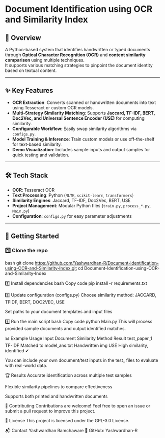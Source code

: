 # Document Identification using OCR and Similarity Index

## 📌 Overview
A Python-based system that identifies handwritten or typed documents through **Optical Character Recognition (OCR)** and **content similarity comparison** using multiple techniques.  
It supports various matching strategies to pinpoint the document identity based on textual content.

---

## ✨ Key Features
- **OCR Extraction**: Converts scanned or handwritten documents into text using Tesseract or custom OCR models.  
- **Multi-Strategy Similarity Matching**: Supports **Jaccard, TF-IDF, BERT, Doc2Vec, and Universal Sentence Encoder (USE)** for computing similarity.  
- **Configurable Workflow**: Easily swap similarity algorithms via `configs.py`.  
- **Model Training & Inference**: Train custom models or use off-the-shelf for text-based similarity.  
- **Demo Visualization**: Includes sample inputs and output samples for quick testing and validation.  

---

## 🛠 Tech Stack
- **OCR**: Tesseract OCR  
- **Text Processing**: Python (`NLTK`, `scikit-learn`, `transformers`)  
- **Similarity Engines**: Jaccard, TF-IDF, Doc2Vec, BERT, USE  
- **Project Management**: Modular Python files (`train.py`, `process_*.py`, `Main.py`)  
- **Configuration**: `configs.py` for easy parameter adjustments  

---

## 🚀 Getting Started

### 1️⃣ Clone the repo 
bash git clone https://github.com/Yashwardhan-R/Document-Identification-using-OCR-and-Similarity-Index.git
cd Document-Identification-using-OCR-and-Similarity-Index

2️⃣ Install dependencies
bash
Copy code
pip install -r requirements.txt

3️⃣ Update configuration (configs.py)
Choose similarity method: JACCARD, TFIDF, BERT, DOC2VEC, USE

Set paths to your document templates and input files

4️⃣ Run the main script
bash
Copy code
python Main.py
This will process provided sample documents and output identified matches.

📊 Example Usage
Input Document	Similarity Method	Result
test_paper_1	TF-IDF	Matched to model_ans.txt
Handwritten img	USE	High similarity, identified ✔

You can include your own document/test inputs in the test_ files to evaluate with real-world data.

🏆 Results
Accurate identification across multiple test samples

Flexible similarity pipelines to compare effectiveness

Supports both printed and handwritten documents



🤝 Contributing
Contributions are welcome!
Feel free to open an issue or submit a pull request to improve this project.

📜 License
This project is licensed under the GPL-3.0 License.

📬 Contact
Yashwardhan Ramchaware
🔗 GitHub: Yashwardhan-R

